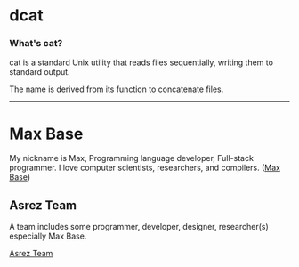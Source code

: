 # dcat

### What's cat?

cat is a standard Unix utility that reads files sequentially, writing them to standard output.

The name is derived from its function to concatenate files.

---------

# Max Base

My nickname is Max, Programming language developer, Full-stack programmer. I love computer scientists, researchers, and compilers. ([Max Base](https://maxbase.org/))

## Asrez Team

A team includes some programmer, developer, designer, researcher(s) especially Max Base.

[Asrez Team](https://www.asrez.com/)

